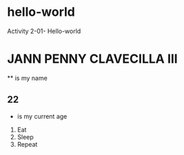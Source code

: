 # hello-world
Activity 2-01- Hello-world
# JANN PENNY CLAVECILLA III
** is my name 
## 22
* is my current age 
1. Eat
2. Sleep
3. Repeat
